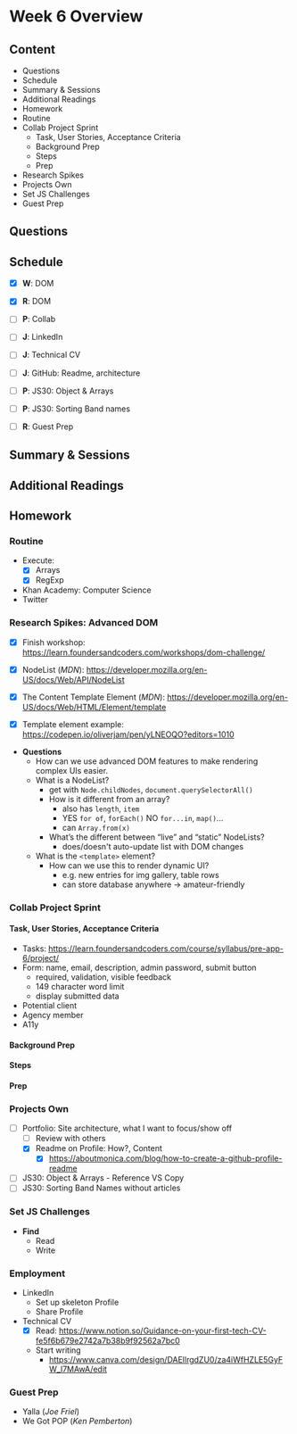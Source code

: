 # Week 6 Overview

## Content

- Questions
- Schedule
- Summary & Sessions
- Additional Readings
- Homework
- Routine
- Collab Project Sprint
  - Task, User Stories, Acceptance Criteria
  - Background Prep
  - Steps
  - Prep
- Research Spikes
- Projects Own
- Set JS Challenges
- Guest Prep

## Questions

## Schedule

- [x] **W**: DOM
- [x] **R**: DOM

- [ ] **P**: Collab

- [ ] **J**: LinkedIn
- [ ] **J**: Technical CV
- [ ] **J**: GitHub: Readme, architecture

- [ ] **P**: JS30: Object & Arrays
- [ ] **P**: JS30: Sorting Band names
- [ ] **R**: Guest Prep

## Summary & Sessions

## Additional Readings

## Homework

### Routine

- Execute:
  - [x] Arrays
  - [x] RegExp
- Khan Academy: Computer Science
- Twitter

### Research Spikes: Advanced DOM

- [x] Finish workshop: <https://learn.foundersandcoders.com/workshops/dom-challenge/>

- [x] NodeList (_MDN_): <https://developer.mozilla.org/en-US/docs/Web/API/NodeList>
- [x] The Content Template Element (_MDN_): <https://developer.mozilla.org/en-US/docs/Web/HTML/Element/template>
- [x] Template element example: <https://codepen.io/oliverjam/pen/yLNEOQO?editors=1010>

- **Questions**
  - How can we use advanced DOM features to make rendering complex UIs easier.
  - What is a NodeList?
    - get with `Node.childNodes`, `document.querySelectorAll()`
    - How is it different from an array?
      - also has `length`, `item`
      - YES `for of`, `forEach()` NO `for...in`, `map()`...
      - can `Array.from(x)`
    - What’s the different between “live” and “static” NodeLists?
      - does/doesn't auto-update list with DOM changes
  - What is the `<template>` element?
    - How can we use this to render dynamic UI?
      - e.g. new entries for img gallery, table rows
      - can store database anywhere &rarr; amateur-friendly

### Collab Project Sprint

#### Task, User Stories, Acceptance Criteria

- Tasks: <https://learn.foundersandcoders.com/course/syllabus/pre-app-6/project/>
- Form: name, email, description, admin password, submit button
  - required, validation, visible feedback
  - 149 character word limit
  - display submitted data
- Potential client
- Agency member
- A11y

#### Background Prep

#### Steps

#### Prep

### Projects Own

- [ ] Portfolio: Site architecture, what I want to focus/show off
  - [ ] Review with others
  - [x] Readme on Profile: How?, Content
    - [x] <https://aboutmonica.com/blog/how-to-create-a-github-profile-readme>
- [ ] JS30: Object & Arrays - Reference VS Copy
- [ ] JS30: Sorting Band Names without articles

### Set JS Challenges

- **Find**
  - Read
  - Write

### Employment

- LinkedIn
  - Set up skeleton Profile
  - Share Profile
- Technical CV
  - [x] Read: <https://www.notion.so/Guidance-on-your-first-tech-CV-fe5f6b679e2742a7b38b9f92562a7bc0>
  - Start writing
    - <https://www.canva.com/design/DAEllrgdZU0/za4iWfHZLE5GyFW_l7MAwA/edit>

### Guest Prep

- Yalla (_Joe Friel_)
- We Got POP (_Ken Pemberton_)
